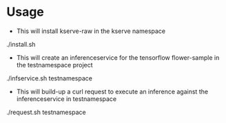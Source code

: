 # Usage

* This will install kserve-raw in the kserve namespace

./install.sh 

* This will create an inferenceservice for the tensorflow flower-sample in the testnamespace project

./infservice.sh testnamespace

* This will build-up a curl request to execute an inference against the inferenceservice in testnamespace

./request.sh testnamespace
